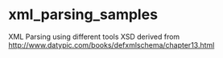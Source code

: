 # xml_parsing_samples
XML Parsing using different tools
XSD derived from http://www.datypic.com/books/defxmlschema/chapter13.html
